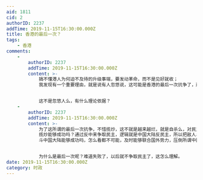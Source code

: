 ```yaml
---
aid: 1811
cid: 2
authorID: 2237
addTime: 2019-11-15T16:30:00.000Z
title: 香港的最后一次？
tags:
    - 香港
comments:
    -
        authorID: 2237
        addTime: 2019-11-15T16:30:00.000Z
        content: >-
            搞不懂港人为何迫不及待的升级事端，要发动革命，而不是见好就收；
            我发现有一个重要理由，就是说有人忽悠说，这可能是香港的最后一次抗争了，所以发动革命迫不及待，要一次性战胜敌人，什么什么的，


            这不是忽悠人么，有什么理论依据？
    -
        authorID: 2237
        addTime: 2019-11-15T16:30:00.000Z
        content: >-
            为了这所谓的最后一次抗争，不惜揽炒，这不就是越来越烂，就是自杀么，对民主何益？没看出来，香港人不心疼，我还是蛮看不过去的，再过几年，或许香港人的焦点就不再是民主，而是生计了。
            揽炒能够成功吗？通过反中来争取民主，逻辑就是中国大陆反民主，所以把敌人斗倒，就胜利了，这有依据嘛？
            斗中国大陆能够成功吗，怎么看都不可能，及时能够联合国外势力，压倒所谓中国影响力，对香港有什么好处？


            为什么是最后一次呢？难道失败了，以后就不争取民主了，这怎么理解。
date: 2019-11-15T16:30:00.000Z
category: 时政
---
```



